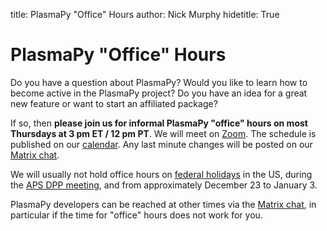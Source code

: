 title: PlasmaPy "Office" Hours
author: Nick Murphy
hidetitle: True

[Zoom]: https://zoom.us/j/91633383503?pwd=QWNkdHpWeFhrYW1vQy91ODNTVG5Ndz09
[Matrix chat]: https://app.element.io/#/room/#plasmapy:openastronomy.org
[calendar]: https://calendar.google.com/calendar/embed?src=c_sqqq390s24jjfjp3q86pv41pi8%40group.calendar.google.com&ctz=America%2FNew_York
[federal holidays]: https://www.opm.gov/policy-data-oversight/pay-leave/federal-holidays/#url=Overview
[APS DPP meeting]: https://engage.aps.org/dpp/meetings/annual-meeting

# PlasmaPy "Office" Hours

Do you have a question about PlasmaPy?  Would you like to learn how to
become active in the PlasmaPy project?  Do you have an idea for a
great new feature or want to start an affiliated package?

If so, then **please join us for informal PlasmaPy "office" hours on
most Thursdays at 3 pm ET / 12 pm PT**.  We will meet on [Zoom].  The
schedule is published on our [calendar].  Any last minute changes will
be posted on our [Matrix chat].

We will usually not hold office hours on [federal holidays] in the US,
during the [APS DPP meeting], and from approximately December 23 to
January 3.

PlasmaPy developers can be reached at other times via the [Matrix
chat], in particular if the time for "office" hours does not work for
you.
